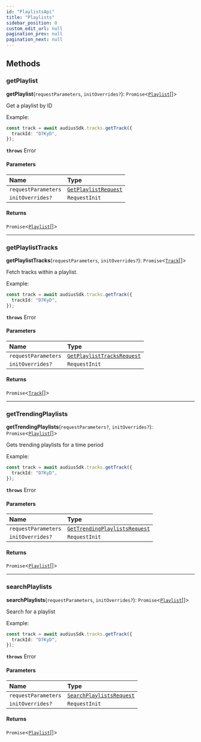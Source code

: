```yaml
---
id: "PlaylistsApi"
title: "Playlists"
sidebar_position: 0
custom_edit_url: null
pagination_prev: null
pagination_next: null
---
```


## Methods

### getPlaylist

**getPlaylist**(`requestParameters`, `initOverrides?`): `Promise`<[`Playlist`](../interfaces/Playlist.md)[]\>

Get a playlist by ID

Example:

```typescript
const track = await audiusSdk.tracks.getTrack({
  trackId: "D7KyD",
});
```

**`throws`** Error

#### Parameters

| Name | Type |
| :------ | :------ |
| `requestParameters` | [`GetPlaylistRequest`](../interfaces/GetPlaylistRequest.md) |
| `initOverrides?` | `RequestInit` |

#### Returns

`Promise`<[`Playlist`](../interfaces/Playlist.md)[]\>

___

### getPlaylistTracks

**getPlaylistTracks**(`requestParameters`, `initOverrides?`): `Promise`<[`Track`](../interfaces/Track.md)[]\>

Fetch tracks within a playlist.

Example:

```typescript
const track = await audiusSdk.tracks.getTrack({
  trackId: "D7KyD",
});
```

**`throws`** Error

#### Parameters

| Name | Type |
| :------ | :------ |
| `requestParameters` | [`GetPlaylistTracksRequest`](../interfaces/GetPlaylistTracksRequest.md) |
| `initOverrides?` | `RequestInit` |

#### Returns

`Promise`<[`Track`](../interfaces/Track.md)[]\>

___

### getTrendingPlaylists

**getTrendingPlaylists**(`requestParameters?`, `initOverrides?`): `Promise`<[`Playlist`](../interfaces/Playlist.md)[]\>

Gets trending playlists for a time period

Example:

```typescript
const track = await audiusSdk.tracks.getTrack({
  trackId: "D7KyD",
});
```

**`throws`** Error

#### Parameters

| Name | Type |
| :------ | :------ |
| `requestParameters` | [`GetTrendingPlaylistsRequest`](../interfaces/GetTrendingPlaylistsRequest.md) |
| `initOverrides?` | `RequestInit` |

#### Returns

`Promise`<[`Playlist`](../interfaces/Playlist.md)[]\>

___

### searchPlaylists

**searchPlaylists**(`requestParameters`, `initOverrides?`): `Promise`<[`Playlist`](../interfaces/Playlist.md)[]\>

Search for a playlist

Example:

```typescript
const track = await audiusSdk.tracks.getTrack({
  trackId: "D7KyD",
});
```

**`throws`** Error

#### Parameters

| Name | Type |
| :------ | :------ |
| `requestParameters` | [`SearchPlaylistsRequest`](../interfaces/SearchPlaylistsRequest.md) |
| `initOverrides?` | `RequestInit` |

#### Returns

`Promise`<[`Playlist`](../interfaces/Playlist.md)[]\>
